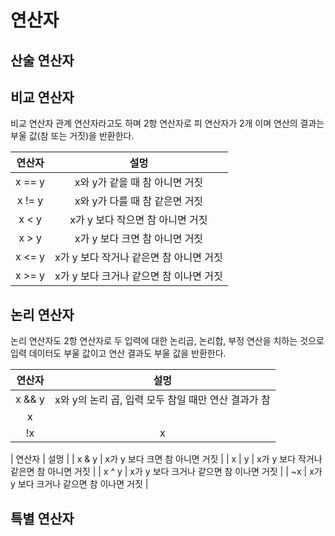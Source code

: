 # 연산자

## 산술 연산자



## 비교 연산자

비교 연산자 관계 연산자라고도 하며 2항 연산자로 피 연산자가 2개 이며 연산의 결과는 부울 값(참 또는 거짓)을 반환한다. 

| 연산자 | 설멍 |
|:---------:|:-----------------------------------:|
| x == y  |  x와 y가 같을 때 참 아니면 거짓            |
| x != y  |  x와 y가 다를 때 참 같은면 거짓            |
| x < y  |   x가 y 보다 작으면 참 아니면 거짓          |
| x > y  |   x가 y 보다 크면 참 아니면 거짓            |
| x <= y  |  x가 y 보다 작거나 같은면 참 아니면 거짓     |
| x >= y  |  x가 y 보다 크거나 같으면 참 이나면 거짓     |


## 논리 연산자 

논리 연산자도 2항 연산자로 두 입력에 대한 논리곱, 논리합, 부정 연산을 치하는 것으로 입력 데이터도 부울 값이고 연산 결과도 부울 값을 반환한다.  

| 연산자 | 설멍 |
|:---------:|:------------------------------------------------:|
| x && y  |  x와 y의 논리 곱, 입력 모두 참일 때만 연산 결과가 참       |
| x || y  |  x와 y의 논리 합, 입력 모두 거짓을 때만 연산 결과가 참      |
| !x      |  x          |






| 연산자 | 설멍 |
| x & y  |   x가 y 보다 크면 참 아니면 거짓            |
| x | y  |  x가 y 보다 작거나 같은면 참 아니면 거짓     |
| x ^ y  |  x가 y 보다 크거나 같으면 참 이나면 거짓     |
| ~x  |  x가 y 보다 크거나 같으면 참 이나면 거짓     |



## 특별 연산자 






